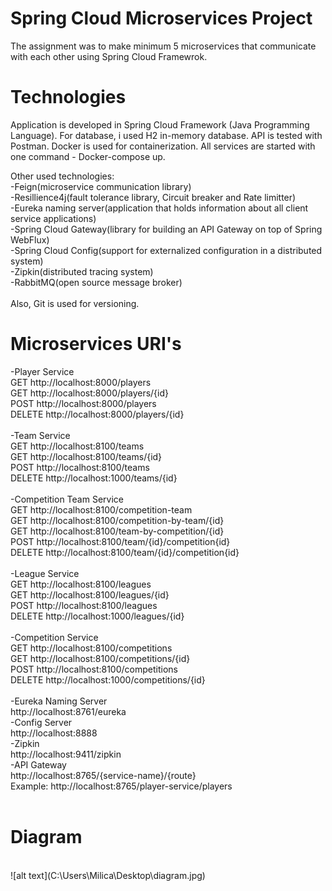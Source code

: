 # Spring Cloud Microservices Project
The assignment was to make minimum 5 microservices that communicate with each other using Spring Cloud Framewrok.

# Technologies
Application is developed in Spring Cloud Framework (Java Programming Language). For database, i used H2 in-memory database. API is tested with Postman. Docker is used for containerization. All services are started with one command - Docker-compose up.

Other used technologies: <br /> 
-Feign(microservice communication library) <br /> 
-Resillience4j(fault tolerance library, Circuit breaker and Rate limitter) <br /> 
-Eureka naming server(application that holds information about all client service applications) <br /> 
-Spring Cloud Gateway(library for building an API Gateway on top of Spring WebFlux) <br /> 
-Spring Cloud Config(support for externalized configuration in a distributed system) <br /> 
-Zipkin(distributed tracing system) <br /> 
-RabbitMQ(open source message broker) <br /> 
 <br /> 
Also, Git is used for versioning. <br /> 

# Microservices URI's
-Player Service <br /> 
GET http://localhost:8000/players <br /> 
GET http://localhost:8000/players/{id} <br /> 
POST http://localhost:8000/players <br /> 
DELETE http://localhost:8000/players/{id} <br /> 
 <br /> 
-Team Service  <br /> 
GET http://localhost:8100/teams <br /> 
GET http://localhost:8100/teams/{id} <br /> 
POST http://localhost:8100/teams <br /> 
DELETE http://localhost:1000/teams/{id} <br /> 
 <br /> 
-Competition Team Service <br /> 
GET http://localhost:8100/competition-team <br /> 
GET http://localhost:8100/competition-by-team/{id} <br /> 
GET http://localhost:8100/team-by-competition/{id} <br /> 
POST http://localhost:8100/team/{id}/competition{id} <br /> 
DELETE http://localhost:8100/team/{id}/competition{id} <br /> 
 <br /> 
-League Service <br /> 
GET http://localhost:8100/leagues <br /> 
GET http://localhost:8100/leagues/{id} <br /> 
POST http://localhost:8100/leagues <br /> 
DELETE http://localhost:1000/leagues/{id} <br /> 
 <br /> 
-Competition Service <br /> 
GET http://localhost:8100/competitions <br /> 
GET http://localhost:8100/competitions/{id} <br /> 
POST http://localhost:8100/competitions <br /> 
DELETE http://localhost:1000/competitions/{id} <br /> 
 <br /> 
-Eureka Naming Server <br /> 
 http://localhost:8761/eureka <br /> 
-Config Server  <br /> 
http://localhost:8888 <br /> 
-Zipkin <br /> 
http://localhost:9411/zipkin <br /> 
-API Gateway <br /> 
http://localhost:8765/{service-name}/{route} <br /> 
Example: http://localhost:8765/player-service/players <br /> 
 <br /> 
# Diagram 
 <br /> 
 ![alt text](C:\Users\Milica\Desktop\diagram.jpg)
 
